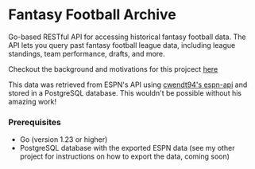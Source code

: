 # Fantasy Football Archive

Go-based RESTful API for accessing historical fantasy football data. The API lets you query past fantasy football league data, including league standings, team performance, drafts, and more.

Checkout the background and motivations for this projcect [here](https://litts.me/projects/2025/first/)

This data was retrieved from ESPN's API using [cwendt94's espn-api](https://github.com/cwendt94/espn-api) and stored in a PostgreSQL database. This wouldn't be possible without his amazing work!

### Prerequisites

- Go (version 1.23 or higher)
- PostgreSQL database with the exported ESPN data (see my other project for instructions on how to export the data, coming soon)